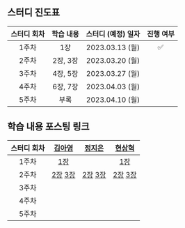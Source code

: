## 스터디 진도표
| 스터디 회차 | 학습 내용 | 스터디 (예정) 일자 | 진행 여부 |
| :---: | :---: | :---: | :---: |
| 1주차 | 1장 | 2023.03.13 (월) | ✅ |
| 2주차 | 2장, 3장 | 2023.03.20 (월) |  |
| 3주차 | 4장, 5장 | 2023.03.27 (월) |  |
| 4주차 | 6장, 7장 | 2023.04.03 (월) |  |
| 5주차 | 부록 | 2023.04.10 (월) |  |

## 학습 내용 포스팅 링크
| 스터디 회차 | [김아영](https://github.com/Kim-AYoung) | [정지은](https://github.com/ssstopeun) | [현상혁](https://github.com/gmelon) |
| :---: | :---: | :---: | :---: |
| 1주차 | [1장](https://velog.io/@onionlily123/1장.-협력하는-객체들의-공동체) |  | [1장](https://sh-hyun.tistory.com/80) |
| 2주차 | [2장](https://velog.io/@onionlily123/2장.-이상한-나라의-객체) [3장](https://velog.io/@onionlily123/3장.-타입과-추상화) | [2장](https://righteous-galette-116.notion.site/02-b0449d1934a54a499351e64e582c3b3f) [3장](https://righteous-galette-116.notion.site/03-3704b788ae774c7b85f7d3ef5272a170) | [2장](https://sh-hyun.tistory.com/85) [3장](https://sh-hyun.tistory.com/86) |
| 3주차 |  |  |  |
| 4주차 |  |  |  |
| 5주차 |  |  |  |
